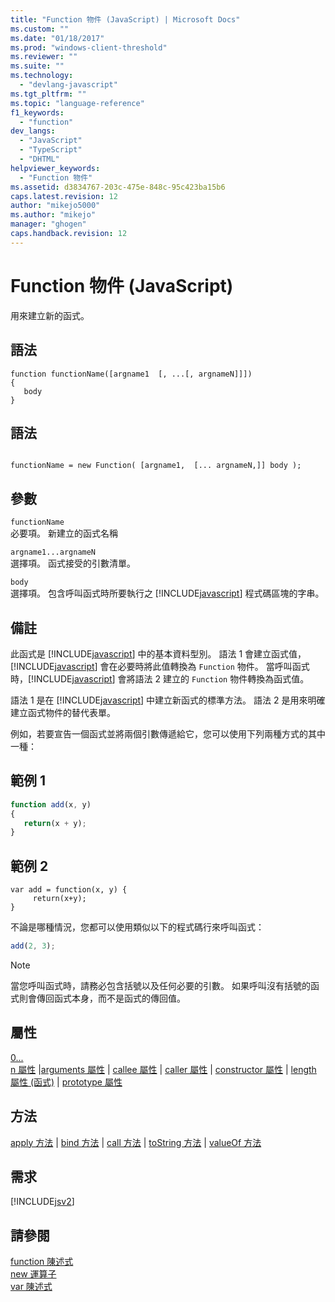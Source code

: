 ```yaml
---
title: "Function 物件 (JavaScript) | Microsoft Docs"
ms.custom: ""
ms.date: "01/18/2017"
ms.prod: "windows-client-threshold"
ms.reviewer: ""
ms.suite: ""
ms.technology: 
  - "devlang-javascript"
ms.tgt_pltfrm: ""
ms.topic: "language-reference"
f1_keywords: 
  - "function"
dev_langs: 
  - "JavaScript"
  - "TypeScript"
  - "DHTML"
helpviewer_keywords: 
  - "Function 物件"
ms.assetid: d3834767-203c-475e-848c-95c423ba15b6
caps.latest.revision: 12
author: "mikejo5000"
ms.author: "mikejo"
manager: "ghogen"
caps.handback.revision: 12
---
```

# Function 物件 (JavaScript)
用來建立新的函式。  
  
## 語法  
  
```  
function functionName([argname1  [, ...[, argnameN]]])  
{  
   body  
}  
```  
  
## 語法  
  
```  
  
functionName = new Function( [argname1,  [... argnameN,]] body );  
```  
  
## 參數  
 `functionName`  
 必要項。  新建立的函式名稱  
  
 `argname1...argnameN`  
 選擇項。  函式接受的引數清單。  
  
 `body`  
 選擇項。  包含呼叫函式時所要執行之 [!INCLUDE[javascript](../../javascript/includes/javascript-md.md)] 程式碼區塊的字串。  
  
## 備註  
 此函式是 [!INCLUDE[javascript](../../javascript/includes/javascript-md.md)] 中的基本資料型別。  語法 1 會建立函式值，[!INCLUDE[javascript](../../javascript/includes/javascript-md.md)] 會在必要時將此值轉換為 `Function` 物件。  當呼叫函式時，[!INCLUDE[javascript](../../javascript/includes/javascript-md.md)] 會將語法 2 建立的 `Function` 物件轉換為函式值。  
  
 語法 1 是在 [!INCLUDE[javascript](../../javascript/includes/javascript-md.md)] 中建立新函式的標準方法。  語法 2 是用來明確建立函式物件的替代表單。  
  
 例如，若要宣告一個函式並將兩個引數傳遞給它，您可以使用下列兩種方式的其中一種：  
  
## 範例 1  
  
```javascript  
function add(x, y)  
{  
   return(x + y);  
}  
```  
  
## 範例 2  
  
```  
var add = function(x, y) {  
     return(x+y);  
}  
```  
  
 不論是哪種情況，您都可以使用類似以下的程式碼行來呼叫函式：  
  
```javascript  
add(2, 3);  
```  
  
> [!NOTE]
>  當您呼叫函式時，請務必包含括號以及任何必要的引數。  如果呼叫沒有括號的函式則會傳回函式本身，而不是函式的傳回值。  
  
## 屬性  
 [0...  
          n 屬性](../../javascript/reference/0-dot-dot-dot-n-properties-arguments-javascript.md) &#124;[arguments 屬性](../../javascript/reference/arguments-property-function-javascript.md) &#124; [callee 屬性](../../javascript/reference/callee-property-arguments-javascript.md) &#124; [caller 屬性](../../javascript/reference/caller-property-function-javascript.md) &#124; [constructor 屬性](../../javascript/reference/constructor-property-object-javascript.md) &#124; [length 屬性 \(函式\)](../../javascript/reference/length-property-function-javascript.md) &#124; [prototype 屬性](../../javascript/reference/prototype-property-object-javascript.md)  
  
## 方法  
 [apply 方法](../../javascript/reference/apply-method-function-javascript.md) &#124; [bind 方法](../../javascript/reference/bind-method-function-javascript.md) &#124; [call 方法](../../javascript/reference/call-method-function-javascript.md) &#124; [toString 方法](../../javascript/reference/tostring-method-object-javascript.md) &#124; [valueOf 方法](../../javascript/reference/valueof-method-object-javascript.md)  
  
## 需求  
 [!INCLUDE[jsv2](../../javascript/reference/includes/jsv2-md.md)]  
  
## 請參閱  
 [function 陳述式](../../javascript/reference/function-statement-javascript.md)   
 [new 運算子](../../javascript/reference/new-operator-decrementjavascript.md)   
 [var 陳述式](../../javascript/reference/var-statement-javascript.md)